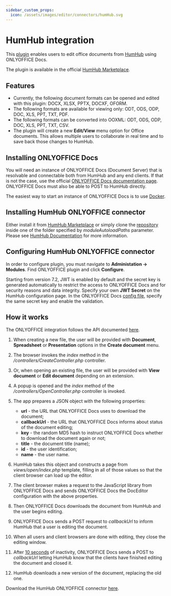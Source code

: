 ```yaml
---
sidebar_custom_props:
  icon: /assets/images/editor/connectors/humHub.svg
---
```


# HumHub integration

This [plugin](https://github.com/ONLYOFFICE/onlyoffice-humhub) enables users to edit office documents from [HumHub](https://www.humhub.com/) using ONLYOFFICE Docs.

The plugin is available in the official [HumHub Marketplace](https://marketplace.humhub.com/module/onlyoffice).

## Features

- Currently, the following document formats can be opened and edited with this plugin: DOCX, XLSX, PPTX, DOCXF, OFORM.
- The following formats are available for viewing only: ODT, ODS, ODP, DOC, XLS, PPT, TXT, PDF.
- The following formats can be converted into OOXML: ODT, ODS, ODP, DOC, XLS, PPT, TXT, CSV.
- The plugin will create a new **Edit/View** menu option for Office documents. This allows multiple users to collaborate in real time and to save back those changes to HumHub.

## Installing ONLYOFFICE Docs

You will need an instance of ONLYOFFICE Docs (Document Server) that is resolvable and connectable both from HumHub and any end clients. If that is not the case, use the official [ONLYOFFICE Docs documentation page](https://helpcenter.onlyoffice.com/server/linux/document/linux-installation.aspx). ONLYOFFICE Docs must also be able to POST to HumHub directly.

The easiest way to start an instance of ONLYOFFICE Docs is to use [Docker](https://github.com/onlyoffice/Docker-DocumentServer).

## Installing HumHub ONLYOFFICE connector

Either install it from [HumHub Marketplace](https://marketplace.humhub.com/module/onlyoffice) or simply clone the [repository](https://github.com/ONLYOFFICE/onlyoffice-humhub) inside one of the folder specified by *moduleAutoloadPaths* parameter. Please see [HumHub Documentation](https://docs.humhub.org/docs/develop/environment#module-loader-path) for more information.

## Configuring HumHub ONLYOFFICE connector

In order to configure plugin, you must navigate to **Administation -> Modules**. Find ONLYOFFICE plugin and click **Configure**.

Starting from version 7.2, JWT is enabled by default and the secret key is generated automatically to restrict the access to ONLYOFFICE Docs and for security reasons and data integrity. Specify your own **JWT Secret** on the HumHub configuration page. In the ONLYOFFICE Docs [config file](../../additional-api/signature/signature.md), specify the same secret key and enable the validation.

## How it works

The ONLYOFFICE integration follows the API documented [here](../basic-concepts.md).

1. When creating a new file, the user will be provided with **Document**, **Spreadsheet** or **Presentation** options in the **Create document** menu.

2. The browser invokes the *index* method in the */controllers/CreateController.php* controller.

3. Or, when opening an existing file, the user will be provided with **View document** or **Edit document** depending on an extension.

4. A popup is opened and the *index* method of the */controllers/OpenController.php* controller is invoked.

5. The app prepares a JSON object with the following properties:

   - **url** - the URL that ONLYOFFICE Docs uses to download the document;
   - **callbackUrl** - the URL that ONLYOFFICE Docs informs about status of the document editing;
   - **key** - the random MD5 hash to instruct ONLYOFFICE Docs whether to download the document again or not;
   - **title** - the document title (name);
   - **id** - the user identification;
   - **name** - the user name.

6. HumHub takes this object and constructs a page from *views/open/index.php* template, filling in all of those values so that the client browser can load up the editor.

7. The client browser makes a request to the JavaScript library from ONLYOFFICE Docs and sends ONLYOFFICE Docs the DocEditor configuration with the above properties.

8. Then ONLYOFFICE Docs downloads the document from HumHub and the user begins editing.

9. ONLYOFFICE Docs sends a POST request to *callbackUrl* to inform HumHub that a user is editing the document.

10. When all users and client browsers are done with editing, they close the editing window.

11. After [10 seconds](../how-it-works/saving-file.md#save-delay) of inactivity, ONLYOFFICE Docs sends a POST to *callbackUrl* letting HumHub know that the clients have finished editing the document and closed it.

12. HumHub downloads a new version of the document, replacing the old one.

Download the HumHub ONLYOFFICE connector [here](https://github.com/ONLYOFFICE/onlyoffice-humhub).
